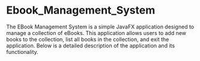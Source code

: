 # Ebook_Management_System
The EBook Management System is a simple JavaFX application designed to manage a collection of eBooks. This application allows users to add new books to the collection, list all books in the collection, and exit the application. Below is a detailed description of the application and its functionality.
